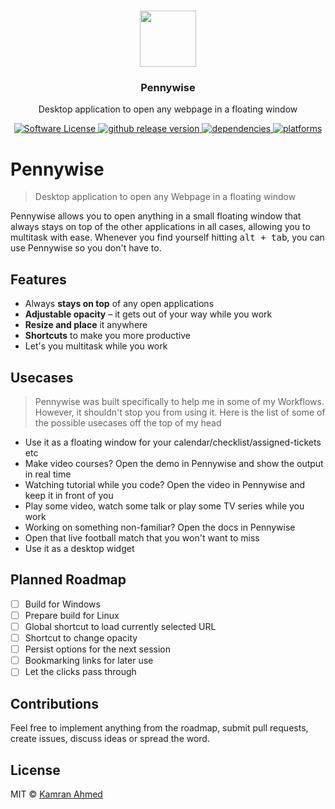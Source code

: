 <h1 align="center">
  <img src="https://raw.github.com/kamranahmedse/pennywise/master/src/icons/pennywise.svg?sanitize=true" height="90">
  <h3 align="center">Pennywise</h3>
  <p align="center">Desktop application to open any webpage in a floating window<p>
  <p align="center">
    <a href="https://github.com/kamranahmedse/pennywise">
		<img src="https://img.shields.io/badge/license-MIT-brightgreen.svg?style=flat-square" alt="Software License">
	</a>
    <a href="https://github.com/kamranahmedse/pennywise/releases">
	    <img src="https://img.shields.io/github/release/kamranahmedse/pennywise.svg" alt="github release version">
    </a>
    <a href="https://github.com/kamranahmedse/pennywise">
    	<img src="https://david-dm.org/kamranahmedse/pennywise.svg" alt="dependencies" />
    </a>
    <a href="https://github.com/kamranahmedse/pennywise">
    	<img src="https://img.shields.io/badge/platform-macOS%20%7C%20Windows%20%7C%20Linux-lightgrey.svg" alt="platforms" />
    </a>
  </p>
</h1>



# Pennywise
> Desktop application to open any Webpage in a floating window

Pennywise allows you to open anything in a small floating window that always stays on top of the other applications in all cases, allowing you to multitask with ease. Whenever you find yourself hitting <kbd>alt + tab</kbd>, you can use Pennywise so you don't have to.

## Features
* Always **stays on top** of any open applications
* **Adjustable opacity** – it gets out of your way while you work
* **Resize and place** it anywhere
* **Shortcuts** to make you more productive
* Let's you multitask while you work

## Usecases
> Pennywise was built specifically to help me in some of my Workflows. However, it shouldn't stop you from using it. Here is the list of some of the possible usecases off the top of my head

* Use it as a floating window for your calendar/checklist/assigned-tickets etc
* Make video courses? Open the demo in Pennywise and show the output in real time
* Watching tutorial while you code? Open the video in Pennywise and keep it in front of you
* Play some video, watch some talk or play some TV series while you work
* Working on something non-familiar? Open the docs in Pennywise
* Open that live football match that you won't want to miss
* Use it as a desktop widget

## Planned Roadmap

* [ ] Build for Windows
* [ ] Prepare build for Linux
* [ ] Global shortcut to load currently selected URL
* [ ] Shortcut to change opacity
* [ ] Persist options for the next session
* [ ] Bookmarking links for later use
* [ ] Let the clicks pass through

## Contributions
Feel free to implement anything from the roadmap, submit pull requests, create issues, discuss ideas or spread the word.

## License
MIT &copy; [Kamran Ahmed](https://twitter.com/kamranahmedse)
